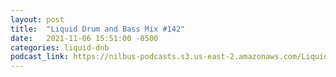 ```yaml
---
layout: post
title:  "Liquid Drum and Bass Mix #142"
date:   2021-11-06 15:51:00 -0500
categories: liquid-dnb
podcast_link: https://nilbus-podcasts.s3.us-east-2.amazonaws.com/Liquid+Drum+and+Bass/Liquid+Drum+and+Bass+Mix+%23142.mp3
---
```

